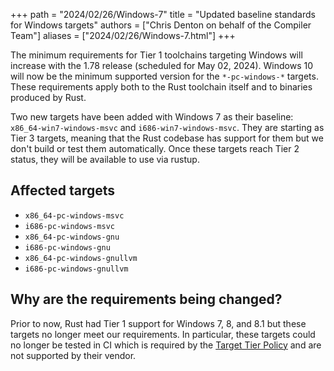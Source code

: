 +++
path = "2024/02/26/Windows-7"
title = "Updated baseline standards for Windows targets"
authors = ["Chris Denton on behalf of the Compiler Team"]
aliases = ["2024/02/26/Windows-7.html"]
+++

The minimum requirements for Tier 1 toolchains targeting Windows will increase with the 1.78 release (scheduled for May 02, 2024).
Windows 10 will now be the minimum supported version for the `*-pc-windows-*` targets.
These requirements apply both to the Rust toolchain itself and to binaries produced by Rust.

Two new targets have been added with Windows 7 as their baseline: `x86_64-win7-windows-msvc` and `i686-win7-windows-msvc`.
They are starting as Tier 3 targets, meaning that the Rust codebase has support for them but we don't build or test them automatically.
Once these targets reach Tier 2 status, they will be available to use via rustup.

## Affected targets

- `x86_64-pc-windows-msvc`
- `i686-pc-windows-msvc`
- `x86_64-pc-windows-gnu`
- `i686-pc-windows-gnu`
- `x86_64-pc-windows-gnullvm`
- `i686-pc-windows-gnullvm`

## Why are the requirements being changed?

Prior to now, Rust had Tier 1 support for Windows 7, 8, and 8.1 but these targets no longer meet our requirements.
In particular, these targets could no longer be tested in CI which is required by the [Target Tier Policy](https://doc.rust-lang.org/rustc/target-tier-policy.html#tier-1-target-policy) and are not supported by their vendor.
